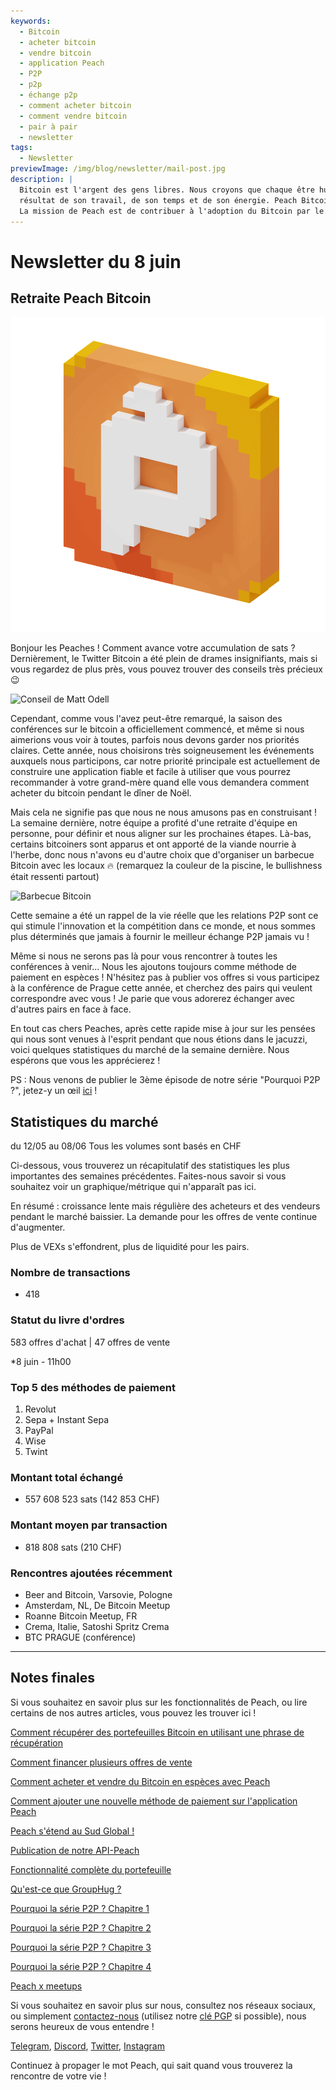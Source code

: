 ```yaml
---
keywords:
  - Bitcoin
  - acheter bitcoin
  - vendre bitcoin
  - application Peach
  - P2P
  - p2p
  - échange p2p
  - comment acheter bitcoin
  - comment vendre bitcoin
  - pair à pair
  - newsletter
tags:
  - Newsletter
previewImage: /img/blog/newsletter/mail-post.jpg
description: |
  Bitcoin est l'argent des gens libres. Nous croyons que chaque être humain a le droit de choisir la monnaie qu'il utilise pour stocker sa richesse, le
  résultat de son travail, de son temps et de son énergie. Peach Bitcoin est la plateforme la plus simple pour acheter et vendre du bitcoin de pair à pair.
  La mission de Peach est de contribuer à l'adoption du Bitcoin par le peuple.
---
```


# Newsletter du 8 juin

## Retraite Peach Bitcoin

![peachy peach bitcoin gif](/img/blog/newsletter/gif-peach.gif)

Bonjour les Peaches !
Comment avance votre accumulation de sats ?
Dernièrement, le Twitter Bitcoin a été plein de drames insignifiants, mais si vous regardez de plus près, vous pouvez trouver des conseils très précieux 😉

![Conseil de Matt Odell](https://img.mailinblue.com/5647291/images/content_library/original/647f40e8867f053cd05b3683.png)

Cependant, comme vous l'avez peut-être remarqué, la saison des conférences sur le bitcoin a officiellement commencé, et même si nous aimerions vous voir à toutes, parfois nous devons garder nos priorités claires.
Cette année, nous choisirons très soigneusement les événements auxquels nous participons, car notre priorité principale est actuellement de construire une application fiable et facile à utiliser que vous pourrez recommander à votre grand-mère quand elle vous demandera comment acheter du bitcoin pendant le dîner de Noël.

Mais cela ne signifie pas que nous ne nous amusons pas en construisant ! La semaine dernière, notre équipe a profité d'une retraite d'équipe en personne, pour définir et nous aligner sur les prochaines étapes.
Là-bas, certains bitcoiners sont apparus et ont apporté de la viande nourrie à l'herbe, donc nous n'avons eu d'autre choix que d'organiser un barbecue Bitcoin avec les locaux 🔥
(remarquez la couleur de la piscine, le bullishness était ressenti partout)

![Barbecue Bitcoin](https://img.mailinblue.com/5647291/images/content_library/original/64804d4e000a683033621785.jpg)

Cette semaine a été un rappel de la vie réelle que les relations P2P sont ce qui stimule l'innovation et la compétition dans ce monde, et nous sommes plus déterminés que jamais à fournir le meilleur échange P2P jamais vu !

Même si nous ne serons pas là pour vous rencontrer à toutes les conférences à venir... Nous les ajoutons toujours comme méthode de paiement en espèces ! N'hésitez pas à publier vos offres si vous participez à la conférence de Prague cette année, et cherchez des pairs qui veulent correspondre avec vous ! Je parie que vous adorerez échanger avec d'autres pairs en face à face.

En tout cas chers Peaches, après cette rapide mise à jour sur les pensées qui nous sont venues à l'esprit pendant que nous étions dans le jacuzzi, voici quelques statistiques du marché de la semaine dernière. Nous espérons que vous les apprécierez !

PS : Nous venons de publier le 3ème épisode de notre série "Pourquoi P2P ?", jetez-y un œil [ici](https://peachbitcoin.com/fr/blog/why-p2p-chapter-3-circular-economies/) !

## Statistiques du marché

du 12/05 au 08/06
Tous les volumes sont basés en CHF

Ci-dessous, vous trouverez un récapitulatif des statistiques les plus importantes des semaines précédentes. Faites-nous savoir si vous souhaitez voir un graphique/métrique qui n'apparaît pas ici.

En résumé : croissance lente mais régulière des acheteurs et des vendeurs pendant le marché baissier.
La demande pour les offres de vente continue d'augmenter.

Plus de VEXs s'effondrent, plus de liquidité pour les pairs.

### Nombre de transactions

- 418



### Statut du livre d'ordres

583 offres d'achat | 47 offres de vente

\*8 juin - 11h00

### Top 5 des méthodes de paiement

1. Revolut
2. Sepa + Instant Sepa
3. PayPal
4. Wise
5. Twint

### Montant total échangé

- 557 608 523 sats (142 853 CHF)

### Montant moyen par transaction

- 818 808 sats (210 CHF)

### Rencontres ajoutées récemment

- Beer and Bitcoin, Varsovie, Pologne
- Amsterdam, NL, De Bitcoin Meetup
- Roanne Bitcoin Meetup, FR
- Crema, Italie, Satoshi Spritz Crema
- BTC PRAGUE (conférence)

---

## Notes finales

Si vous souhaitez en savoir plus sur les fonctionnalités de Peach, ou lire certains de nos autres articles, vous pouvez les trouver ici !

[Comment récupérer des portefeuilles Bitcoin en utilisant une phrase de récupération](https://peachbitcoin.com/fr/blog/how-to-restore-peach-wallet/)

[Comment financer plusieurs offres de vente](https://peachbitcoin.com/fr/blog/funding-multiple-sell-offers/)

[Comment acheter et vendre du Bitcoin en espèces avec Peach](https://peachbitcoin.com/fr/blog/how-to-buy-and-sell-bitcoin-with-cash-using-peach/)

[Comment ajouter une nouvelle méthode de paiement sur l'application Peach](https://peachbitcoin.com/fr/blog/how-to-add-a-payment-method/)

[Peach s'étend au Sud Global !](https://peachbitcoin.com/fr/blog/peach-expands-to-the-global-south/)

[Publication de notre API-Peach](https://peachbitcoin.com/fr/blog/making-our-peach-api-public/)

[Fonctionnalité complète du portefeuille](https://peachbitcoin.com/fr/blog/full-wallet-functionality/)

[Qu'est-ce que GroupHug ?](https://peachbitcoin.com/fr/blog/group-hug/)

[Pourquoi la série P2P ? Chapitre 1](https://peachbitcoin.com/fr/blog/why-p2p-chapter-1/)

[Pourquoi la série P2P ? Chapitre 2](https://peachbitcoin.com/fr/blog/why-p2p-chapter-2/)

[Pourquoi la série P2P ? Chapitre 3](https://peachbitcoin.com/fr/blog/why-p2p-chapter-3-circular-economies/)

[Pourquoi la série P2P ? Chapitre 4](https://peachbitcoin.com/fr/blog/why-p2p-chapter-4-chains-of-trust/)

[Peach x meetups](https://peachbitcoin.com/fr/blog/peach-for-meetups/)

Si vous souhaitez en savoir plus sur nous, consultez nos réseaux sociaux, ou simplement [contactez-nous](mailto:hello@peachbitcoin.com) (utilisez notre [clé PGP](https://keys.openpgp.org/vks/v1/by-fingerprint/48339A19645E2E53488E0E5479E1B270FACD1BD2) si possible), nous serons heureux de vous entendre !

[Telegram](https://t.me/peachtopeach), [Discord](https://discord.gg/ypeHz3SW54), [Twitter](https://twitter.com/peachbitcoin), [Instagram](https://instagram.com/peachbitcoin)

Continuez à propager le mot Peach, qui sait quand vous trouverez la rencontre de votre vie !
